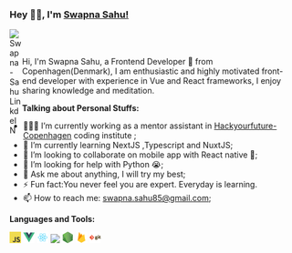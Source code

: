 
### Hey 👋🏽, I'm [Swapna Sahu!](https://github.com/Swapna-Sahu) 

<a href="https://www.linkedin.com/in/swapna-sahu-45b97a26/">
  <img align="left" alt="Swapna-Sahu LinkdeIN" width="22px" src="https://raw.githubusercontent.com/peterthehan/peterthehan/master/assets/linkedin.svg" />
</a>
<br />
<br />

Hi, I'm Swapna Sahu, a Frontend Developer 🚀 from Copenhagen(Denmark), I am enthusiastic and highly motivated front-end developer with experience in Vue and React frameworks, I enjoy sharing knowledge and meditation.
  
**Talking about Personal Stuffs:**

- 👨🏽‍💻 I’m currently working as a mentor assistant in [Hackyourfuture-Copenhagen](https://github.com/HackYourFuture-CPH) coding institute ;
- 🌱 I’m currently learning NextJS ,Typescript and NuxtJS; 
- 👯 I’m looking to collaborate on mobile app with React native 🤝;
- 🤔 I’m looking for help with Python 😭;
- 💬 Ask me about anything, I will try my best;
- ⚡️ Fun fact:You never feel you are expert. Everyday is learning. 
- 📫 How to reach me: swapna.sahu85@gmail.com;

**Languages and Tools:**  

<code><img height="20" src="https://raw.githubusercontent.com/github/explore/80688e429a7d4ef2fca1e82350fe8e3517d3494d/topics/javascript/javascript.png"></code>
<code><img height="20" src="https://raw.githubusercontent.com/github/explore/80688e429a7d4ef2fca1e82350fe8e3517d3494d/topics/vue/vue.png"></code>
<code><img height="20" src="https://raw.githubusercontent.com/github/explore/80688e429a7d4ef2fca1e82350fe8e3517d3494d/topics/react/react.png"></code>
<code><img height="20" src="https://upload.wikimedia.org/wikipedia/commons/thumb/1/10/CSS3_and_HTML5_logos_and_wordmarks.svg/791px-CSS3_and_HTML5_logos_and_wordmarks.svg.png"></code>
<code><img height="20" src="https://raw.githubusercontent.com/github/explore/80688e429a7d4ef2fca1e82350fe8e3517d3494d/topics/nodejs/nodejs.png"></code>
<code><img height="20" src="https://raw.githubusercontent.com/github/explore/80688e429a7d4ef2fca1e82350fe8e3517d3494d/topics/firebase/firebase.png"></code>
<code><img height="20" src="https://raw.githubusercontent.com/github/explore/80688e429a7d4ef2fca1e82350fe8e3517d3494d/topics/git/git.png"></code>

